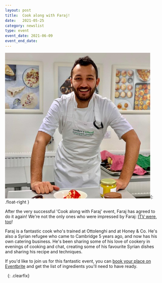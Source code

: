 ```yaml
---
layout: post
title:  Cook along with Faraj!
date:   2021-05-25
category: newslist
type: event
event_date: 2021-06-09
event_end_date:
---
```


![Faraj smiling in his chef's apron](/images/2021-03-22-faraj-480.jpg){: .float-right }

After the very successful 'Cook along with Faraj' event, Faraj has agreed to do it again! We're not the only ones who were impressed by Faraj: [ITV were, too](https://www.itv.com/news/anglia/2021-05-05/from-syrian-refugee-to-cambridge-business-owner-in-3-years)!

Faraj is a fantastic cook who's trained at Ottolenghi and at Honey & Co. He's also a Syrian refugee who came to Cambridge 5 years ago, and now has his own catering business. He's been sharing some of his love of cookery in evenings of cooking and chat, creating some of his favourite Syrian dishes and sharing his recipe and techniques.

If you'd like to join us for this fantastic event, you can [book your place on Eventbrite](https://www.eventbrite.co.uk/e/cook-along-with-faraj-tickets-154078193023) and get the list of ingredients you'll need to have ready.

&nbsp;
{: .clearfix}
